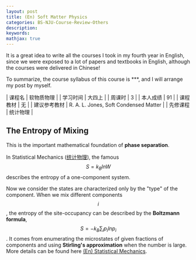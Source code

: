 ```yaml
---
layout: post
title: (En) Soft Matter Physics
categories: BS-NJU-Course-Review-Others
description: 
keywords: 
mathjax: true
---
```


It is a great idea to write all the courses I took in my fourth year in English, since we were exposed to a lot of papers and textbooks in English, although the courses were delivered in Chinese!

To summarize, the course syllabus of this course is ***, and I will arrange my post by myself.

| 课程名                       | 软物质物理                                                                       |
| 学习时间                   | 大四上                                                                               |
| 周课时                       | 3                                                                                        |
| 本人成绩                   | 91                                                                                      |
| 课程教材                   | 无                                                                                       |
| 建议参考教材           | R. A. L. Jones, Soft Condensed Matter                         |
| 先修课程                   | 统计物理                                                                           |

## The Entropy of Mixing

This is the important mathematical foundation of **phase separation**.

In Statistical Mechanics ([统计物理](https://shi200005.github.io/2022/09/10/Statistical-Mechanics/)), the famous $$S=k_BlnW$$ describes the entropy of a one-component system.

Now we consider the states are characterized only by the "type" of the component. When we mix different components $$i$$, the entropy of the site-occupancy can be described by the **Boltzmann formula**, $$S=-k_B\displaystyle\sum_ip_ilnp_i$$. It comes from enumerating the microstates of given fractions of components and using **Stirling's approximation** when the number is large. More details can be found here [(En) Statistical Mechanics](https://shi200005.github.io/2023/09/10/Statistical-Mechanics/#information-and-entropy).
